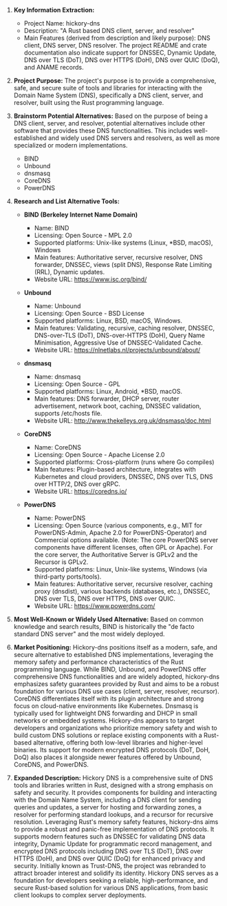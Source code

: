 1.  **Key Information Extraction:**
    *   Project Name: hickory-dns
    *   Description: "A Rust based DNS client, server, and resolver"
    *   Main Features (derived from description and likely purpose): DNS client, DNS server, DNS resolver. The project README and crate documentation also indicate support for DNSSEC, Dynamic Update, DNS over TLS (DoT), DNS over HTTPS (DoH), DNS over QUIC (DoQ), and ANAME records.

2.  **Project Purpose:**
    The project's purpose is to provide a comprehensive, safe, and secure suite of tools and libraries for interacting with the Domain Name System (DNS), specifically a DNS client, server, and resolver, built using the Rust programming language.

3.  **Brainstorm Potential Alternatives:**
    Based on the purpose of being a DNS client, server, and resolver, potential alternatives include other software that provides these DNS functionalities. This includes well-established and widely used DNS servers and resolvers, as well as more specialized or modern implementations.
    *   BIND
    *   Unbound
    *   dnsmasq
    *   CoreDNS
    *   PowerDNS

4.  **Research and List Alternative Tools:**

    *   **BIND (Berkeley Internet Name Domain)**
        *   Name: BIND
        *   Licensing: Open Source - MPL 2.0
        *   Supported platforms: Unix-like systems (Linux, *BSD, macOS), Windows
        *   Main features: Authoritative server, recursive resolver, DNS forwarder, DNSSEC, views (split DNS), Response Rate Limiting (RRL), Dynamic updates.
        *   Website URL: https://www.isc.org/bind/

    *   **Unbound**
        *   Name: Unbound
        *   Licensing: Open Source - BSD License
        *   Supported platforms: Linux, BSD, macOS, Windows.
        *   Main features: Validating, recursive, caching resolver, DNSSEC, DNS-over-TLS (DoT), DNS-over-HTTPS (DoH), Query Name Minimisation, Aggressive Use of DNSSEC-Validated Cache.
        *   Website URL: https://nlnetlabs.nl/projects/unbound/about/

    *   **dnsmasq**
        *   Name: dnsmasq
        *   Licensing: Open Source - GPL
        *   Supported platforms: Linux, Android, *BSD, macOS.
        *   Main features: DNS forwarder, DHCP server, router advertisement, network boot, caching, DNSSEC validation, supports /etc/hosts file.
        *   Website URL: http://www.thekelleys.org.uk/dnsmasq/doc.html

    *   **CoreDNS**
        *   Name: CoreDNS
        *   Licensing: Open Source - Apache License 2.0
        *   Supported platforms: Cross-platform (runs where Go compiles)
        *   Main features: Plugin-based architecture, integrates with Kubernetes and cloud providers, DNSSEC, DNS over TLS, DNS over HTTP/2, DNS over gRPC.
        *   Website URL: https://coredns.io/

    *   **PowerDNS**
        *   Name: PowerDNS
        *   Licensing: Open Source (various components, e.g., MIT for PowerDNS-Admin, Apache 2.0 for PowerDNS-Operator) and Commercial options available. (Note: The core PowerDNS server components have different licenses, often GPL or Apache). For the core server, the Authoritative Server is GPLv2 and the Recursor is GPLv2.
        *   Supported platforms: Linux, Unix-like systems, Windows (via third-party ports/tools).
        *   Main features: Authoritative server, recursive resolver, caching proxy (dnsdist), various backends (databases, etc.), DNSSEC, DNS over TLS, DNS over HTTPS, DNS over QUIC.
        *   Website URL: https://www.powerdns.com/

5.  **Most Well-Known or Widely Used Alternative:**
    Based on common knowledge and search results, BIND is historically the "de facto standard DNS server" and the most widely deployed.

6.  **Market Positioning:**
    Hickory-dns positions itself as a modern, safe, and secure alternative to established DNS implementations, leveraging the memory safety and performance characteristics of the Rust programming language. While BIND, Unbound, and PowerDNS offer comprehensive DNS functionalities and are widely adopted, hickory-dns emphasizes safety guarantees provided by Rust and aims to be a robust foundation for various DNS use cases (client, server, resolver, recursor). CoreDNS differentiates itself with its plugin architecture and strong focus on cloud-native environments like Kubernetes. Dnsmasq is typically used for lightweight DNS forwarding and DHCP in small networks or embedded systems. Hickory-dns appears to target developers and organizations who prioritize memory safety and wish to build custom DNS solutions or replace existing components with a Rust-based alternative, offering both low-level libraries and higher-level binaries. Its support for modern encrypted DNS protocols (DoT, DoH, DoQ) also places it alongside newer features offered by Unbound, CoreDNS, and PowerDNS.

7.  **Expanded Description:**
    Hickory DNS is a comprehensive suite of DNS tools and libraries written in Rust, designed with a strong emphasis on safety and security. It provides components for building and interacting with the Domain Name System, including a DNS client for sending queries and updates, a server for hosting and forwarding zones, a resolver for performing standard lookups, and a recursor for recursive resolution. Leveraging Rust's memory safety features, hickory-dns aims to provide a robust and panic-free implementation of DNS protocols. It supports modern features such as DNSSEC for validating DNS data integrity, Dynamic Update for programmatic record management, and encrypted DNS protocols including DNS over TLS (DoT), DNS over HTTPS (DoH), and DNS over QUIC (DoQ) for enhanced privacy and security. Initially known as Trust-DNS, the project was rebranded to attract broader interest and solidify its identity. Hickory DNS serves as a foundation for developers seeking a reliable, high-performance, and secure Rust-based solution for various DNS applications, from basic client lookups to complex server deployments.